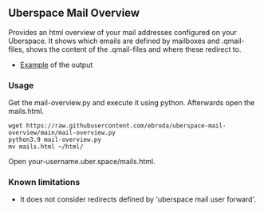 ## Uberspace Mail Overview
Provides an html overview of your mail addresses configured on your Uberspace.
It shows which emails are defined by mailboxes and .qmail-files, shows the content of the .qmail-files
and where these redirect to.    

- [Example](example.html) of the output

### Usage
Get the mail-overview.py and execute it using python. Afterwards open the mails.html.
```shell
wget https://raw.githubusercontent.com/ebroda/uberspace-mail-overview/main/mail-overview.py
python3.9 mail-overview.py
mv mails.html ~/html/
```
Open your-username.uber.space/mails.html.


### Known limitations
- It does not consider redirects defined by 'uberspace mail user forward'.
